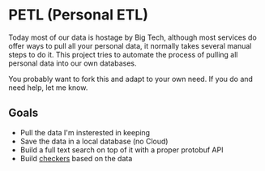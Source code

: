 # PETL (Personal ETL)

Today most of our data is hostage by Big Tech, although most services do offer ways to pull all your personal data, it normally takes several manual steps to do it. This project tries to automate the process of pulling all personal data into our own databases.

You probably want to fork this and adapt to your own need. If you do and need help, let me know.

## Goals

- Pull the data I'm insterested in keeping
- Save the data in a local database (no Cloud)
- Build a full text search on top of it with a proper protobuf API
- Build [checkers](https://www.github.com/era/malleable-checker) based on the data

